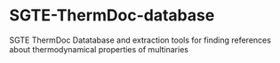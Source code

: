 # SGTE-ThermDoc-database
SGTE ThermDoc Datatabase and extraction tools for finding references about thermodynamical properties of multinaries
